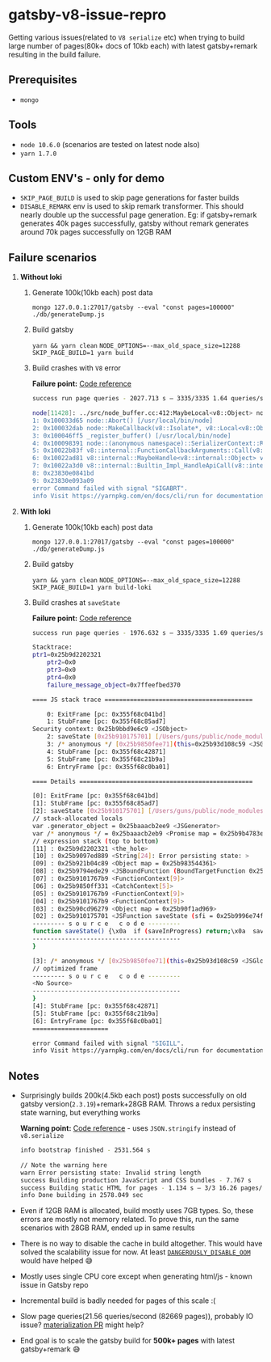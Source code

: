 # gatsby-v8-issue-repro

Getting various issues(related to `V8 serialize` etc) when trying to build large number of pages(80k+ docs of 10kb each) with latest gatsby+remark resulting in the build failure.

## Prerequisites

- `mongo`

## Tools

- `node 10.6.0` (scenarios are tested on latest node also)
- `yarn 1.7.0`

## Custom ENV's - only for demo

- `SKIP_PAGE_BUILD` is used to skip page generations for faster builds
- `DISABLE_REMARK` env is used to skip remark transformer. This should nearly double up the successful page generation. Eg: if gatsby+remark generates 40k pages successfully, gatsby without remark generates around 70k pages successfully on 12GB RAM

## Failure scenarios

1. **Without loki**

    1. Generate 100k(10kb each) post data

        `mongo 127.0.0.1:27017/gatsby --eval "const pages=100000" ./db/generateDump.js`

    1. Build gatsby

        `yarn && yarn clean`
        `NODE_OPTIONS=--max_old_space_size=12288 SKIP_PAGE_BUILD=1 yarn build`

    1. Build crashes with `V8` error

        **Failure point:** [Code reference](https://github.com/gatsbyjs/gatsby/blob/858066f643b3465f957d3d30ef4aa34afd230369/packages/gatsby/src/redux/persist.js#L8)

        ```sh
        success run page queries - 2027.713 s — 3335/3335 1.64 queries/second

        node[11428]: ../src/node_buffer.cc:412:MaybeLocal<v8::Object> node::Buffer::New(node::Environment *, char *, size_t): Assertion `length <= kMaxLength' failed.
        1: 0x100033d65 node::Abort() [/usr/local/bin/node]
        2: 0x100032dab node::MakeCallback(v8::Isolate*, v8::Local<v8::Object>, char const*, int, v8::Local<v8::Value>*, node::async_context) [/usr/local/bin/node]
        3: 0x100046ff5 _register_buffer() [/usr/local/bin/node]
        4: 0x100098391 node::(anonymous namespace)::SerializerContext::ReleaseBuffer(v8::FunctionCallbackInfo<v8::Value> const&) [/usr/local/bin/node]
        5: 0x10022b83f v8::internal::FunctionCallbackArguments::Call(v8::internal::CallHandlerInfo*) [/usr/local/bin/node]
        6: 0x10022ad81 v8::internal::MaybeHandle<v8::internal::Object> v8::internal::(anonymous namespace)::HandleApiCallHelper<false>(v8::internal::Isolate*, v8::internal::Handle<v8::internal::HeapObject>, v8::internal::Handle<v8::internal::HeapObject>, v8::internal::Handle<v8::internal::FunctionTemplateInfo>, v8::internal::Handle<v8::internal::Object>, v8::internal::BuiltinArguments) [/usr/local/bin/node]
        7: 0x10022a3d0 v8::internal::Builtin_Impl_HandleApiCall(v8::internal::BuiltinArguments, v8::internal::Isolate*) [/usr/local/bin/node]
        8: 0x23830e0841bd
        9: 0x23830e093a09
        error Command failed with signal "SIGABRT".
        info Visit https://yarnpkg.com/en/docs/cli/run for documentation about this command.
        ```

1. **With loki**

    1. Generate 100k(10kb each) post data

        `mongo 127.0.0.1:27017/gatsby --eval "const pages=100000" ./db/generateDump.js`

    1. Build gatsby

        `yarn && yarn clean`
        `NODE_OPTIONS=--max_old_space_size=12288 SKIP_PAGE_BUILD=1 yarn build-loki`

    1. Build crashes at `saveState`

        **Failure point:** [Code reference](https://github.com/gatsbyjs/gatsby/blob/858066f643b3465f957d3d30ef4aa34afd230369/packages/gatsby/src/db/loki/index.js#L112)

        ```sh
        success run page queries - 1976.632 s — 3335/3335 1.69 queries/second

        Stacktrace:
        ptr1=0x25b9d2202321
            ptr2=0x0
            ptr3=0x0
            ptr4=0x0
            failure_message_object=0x7ffeefbed370

        ==== JS stack trace =========================================

            0: ExitFrame [pc: 0x355f68c041bd]
            1: StubFrame [pc: 0x355f68c85ad7]
        Security context: 0x25b9bbd9e6c9 <JSObject>
            2: saveState [0x25b910175701] [/Users/guns/public/node_modules/gatsby/dist/db/index.js:30] [bytecode=0x25b9097edb61 offset=181](this=0x25b90cd96279 <Object map = 0x25b90f1ad969>)
            3: /* anonymous */ [0x25b9850fee71](this=0x25b93d108c59 <JSGlobal Object>,0x25b9d2202321 <the_hole>)
            4: StubFrame [pc: 0x355f68c42871]
            5: StubFrame [pc: 0x355f68c21b9a]
            6: EntryFrame [pc: 0x355f68c0ba01]

        ==== Details ================================================

        [0]: ExitFrame [pc: 0x355f68c041bd]
        [1]: StubFrame [pc: 0x355f68c85ad7]
        [2]: saveState [0x25b910175701] [/Users/guns/public/node_modules/gatsby/dist/db/index.js:30] [bytecode=0x25b9097edb61 offset=181](this=0x25b90cd96279 <Object map = 0x25b90f1ad969>) {
        // stack-allocated locals
        var .generator_object = 0x25baaacb2ee9 <JSGenerator>
        var /* anonymous */ = 0x25baaacb2eb9 <Promise map = 0x25b9b4783e89>
        // expression stack (top to bottom)
        [11] : 0x25b9d2202321 <the_hole>
        [10] : 0x25b9097ed889 <String[24]: Error persisting state: >
        [09] : 0x25b921b04c89 <Object map = 0x25b983544361>
        [08] : 0x25b9794ede29 <JSBoundFunction (BoundTargetFunction 0x25b9794ecbf1)>
        [07] : 0x25b9101767b9 <FunctionContext[9]>
        [06] : 0x25b9850ff331 <CatchContext[5]>
        [05] : 0x25b9101767b9 <FunctionContext[9]>
        [04] : 0x25b9101767b9 <FunctionContext[9]>
        [03] : 0x25b90cd96279 <Object map = 0x25b90f1ad969>
        [02] : 0x25b910175701 <JSFunction saveState (sfi = 0x25b9996e74f9)>
        --------- s o u r c e   c o d e ---------
        function saveState() {\x0a  if (saveInProgress) return;\x0a  saveInProgress = true;\x0a\x0a  try {\x0a    await Promise.all(dbs.map(db => db.saveState()));\x0a  } catch (err) {\x0a    report.warn(`Error persisting state: ${err && err.message || err}`);\x0a  }\x0a\x0a  saveInProgress = false;\x0a}
        -----------------------------------------
        }

        [3]: /* anonymous */ [0x25b9850fee71](this=0x25b93d108c59 <JSGlobal Object>,0x25b9d2202321 <the_hole>) {
        // optimized frame
        --------- s o u r c e   c o d e ---------
        <No Source>
        -----------------------------------------
        }
        [4]: StubFrame [pc: 0x355f68c42871]
        [5]: StubFrame [pc: 0x355f68c21b9a]
        [6]: EntryFrame [pc: 0x355f68c0ba01]
        =====================

        error Command failed with signal "SIGILL".
        info Visit https://yarnpkg.com/en/docs/cli/run for documentation about this command.
        ```

## Notes

- Surprisingly builds 200k(4.5kb each post) posts successfully on old gatsby version(`2.3.19`)+remark+28GB RAM. Throws a redux persisting state warning, but everything works

    **Warning point:** [Code reference](https://github.com/gatsbyjs/gatsby/blob/c043816915c0e4b632730091c1d14df08d6249d4/packages/gatsby/src/redux/persist.js#L37) - uses `JSON.stringify` instead of `v8.serialize`

    ```sh
    info bootstrap finished - 2531.564 s
    ⠀
    // Note the warning here
    warn Error persisting state: Invalid string length
    success Building production JavaScript and CSS bundles - 7.767 s
    success Building static HTML for pages - 1.134 s — 3/3 16.26 pages/second
    info Done building in 2578.049 sec
    ```

- Even if 12GB RAM is allocated, build mostly uses 7GB types. So, these errors are mostly not memory related. To prove this, run the same scenarios with 28GB RAM, ended up in same results
- There is no way to disable the cache in build altogether. This would have solved the scalability issue for now. At least [`DANGEROUSLY_DISABLE_OOM`](https://github.com/gatsbyjs/gatsby/pull/14767) would have helped 😅
- Mostly uses single CPU core except when generating html/js - known issue in Gatsby repo
- Incremental build is badly needed for pages of this scale :(
- Slow page queries(21.56 queries/second (82669 pages)), probably IO issue? [materialization PR](https://github.com/gatsbyjs/gatsby/pull/16091) might help?
- End goal is to scale the gatsby build for **500k+ pages** with latest gatsby+remark 😅
